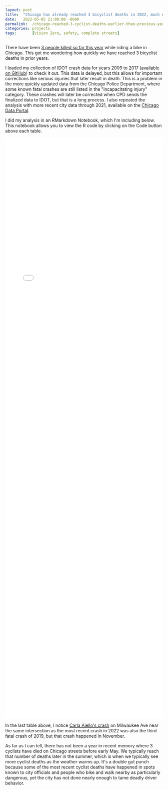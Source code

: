 ```yaml
---
layout: post
title:  "Chicago has already reached 3 bicyclist deaths in 2022, much earlier than in previous years"
date:   2022-05-05 21:00:00 -0600
permalink:  /chicago-reached-3-cyclist-deaths-earlier-than-previous-years/
categories: projects
tags:       [Vision Zero, safety, complete streets]
---
```


There have been [3 people killed so far this year](https://chi.streetsblog.org/2022/05/05/failure-to-create-safe-cycling-conditions-on-milwaukee-leads-to-second-bike-death-at-kilbourn/) while riding a bike in Chicago. This got me wondering how quickly we have reached 3 bicyclist deaths in prior years. 

I loaded my collection of IDOT crash data for years 2009 to 2017 ([available on GitHub](https://github.com/mmmccarthy/chivz/blob/master/idot_crashes/IDOT_Crashes_Chicago_2009_2017.rds)) to check it out. This data is delayed, but this allows for important corrections like serious injuries that later result in death. This is a problem in the more quickly updated data from the Chicago Police Department, where some known fatal crashes are still listed in the "incapacitating injury" category. These crashes will later be corrected when CPD sends the finalized data to IDOT, but that is a long process. I also repeated the analysis with more recent city data through 2021, available on the [Chicago Data Portal](https://data.cityofchicago.org/Transportation/Traffic-Crashes-Crashes/85ca-t3if). 

I did my analysis in an RMarkdown Notebook, which I'm including below. This notebook allows you to view the R code by clicking on the Code button above each table.

<iframe src="{{ "/html/cyclist-deaths-2022/explore_fatal_crashes_May5.html" | relative_url }}" height="1850" style="width:100%;" frameborder="0"></iframe>

In the last table above, I notice [Carla Aiello's crash](https://chi.streetsblog.org/2019/11/06/human-protected-bike-lane-vigil-tonight-will-honor-woman-37-killed-by-turning-trucker/) on Milwaukee Ave near the same intersection as the most recent crash in 2022 was also the third fatal crash of 2019, but that crash happened in November.

As far as I can tell, there has not been a year in recent memory where 3 cyclists have died on Chicago streets before early May. We typically reach that number of deaths later in the summer, which is when we typically see more cyclist deaths as the weather warms up. It's a double gut punch because some of the most recent cyclist deaths have happened in spots known to city officials and people who bike and walk nearby as particularly dangerous, yet the city has not done nearly enough to tame deadly driver behavior.
